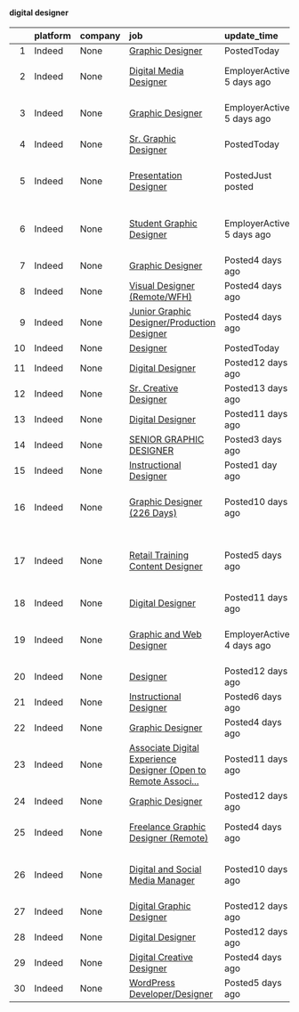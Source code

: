

#### digital designer <a name="digitaldesigner" />
|    | platform   | company   | job                                                                                                                                                                                                                                                                                                                                                                                                                                                                                                                                                                                                    | update_time               | location                                         |
|---:|:-----------|:----------|:-------------------------------------------------------------------------------------------------------------------------------------------------------------------------------------------------------------------------------------------------------------------------------------------------------------------------------------------------------------------------------------------------------------------------------------------------------------------------------------------------------------------------------------------------------------------------------------------------------|:--------------------------|:-------------------------------------------------|
|  1 | Indeed     | None      | [Graphic Designer](https://www.indeed.com/pagead/clk?mo=r&ad=-6NYlbfkN0D15FHo06DA600_tCRsSTCHV8v8rbF6Lqc-oe56rqgqkj7bx1OT_5eFTVBd5V-Aj7EXhG-VmJEqqSRyMsx8cpQGH-KWEYsat7pf7OIvocSp51r06AFkBbuV9ApjYtYYwkszgNGkxpyDwKOK2oUIXlWlbXzMZCrVM5uSovgQMhQAr8mV6A__Zyg5xCq7pXtfApJOXiMnJgu2BJhRiQdIZ65Sc-7wKKR-PpLuxux15MNi_39O3quDJkG00YvUjwd-72gl00QeRNCxoQYPrgaVyjteHqsJ_lkzZeo1fSfO86fRXlYaIC0WLQfmNM2rWSDjOXJ1hN1t3yegAnzxEqYZjTGjTiuNc_cTXVFR5myxYg9cG0n_RoGuhARjeg-F5fHXfcukR6u_LLvdTW_5ETNnemX7JJFF_CZ6e49dZ27pPDBwSuChHM2q6AXpmKaJrJ84eNiTe9I5SxteJqEU0eHS8zPNPgxrvWc47G50_wCity15Mw==&p=0&fvj=1&vjs=3) | PostedToday               | Remote                                           |
|  2 | Indeed     | None      | [Digital Media Designer](https://www.indeed.com/pagead/clk?mo=r&ad=-6NYlbfkN0DcuZVbabT3mFJ2NM0855T-P9_9SGP9mkepKUUk8EmvB8kPGiTN7AX0pcYb2uDO9_jPDTRFCN3htFu8oUsrqLnY137Q8ozs2xXr-WHrVdKLDMj8gIAenkNnGFiEYFHcGfFgQRTlvsowrM4h4-Y1EVIaFDFw2rwqf2ztZya8214h_ndmEvXUI1BdUpH3FFiX187AoDpFTAH4YjpDEA__BEt-EdxeHmFOBvRaokAUcT6WOqRZzuWwOj1jQVb9Y54lNcWbxRdBGPRcqHMiUvXJ6QYHnhEyobS0tVrsLQZN38dH__Afiv8Y3avyT2VvnyxybgrNuyqGZRYiINtMFJ1ynpslmEj-0bXHqGdTN8YMFr8kcDdnO-keCEOJ1fhdpxmPLgyaASybJZqxOsYJY-UsubT5VDZ7EmgDQKICC7kDNJyEwf-y_NotmVbjb-O9PdNMJlqN_idrTbWdD_hz1TcwI9vcbl-le14IkgM=&p=1&fvj=1&vjs=3)       | EmployerActive 5 days ago | Denver, CO 80205 (Five Points area)              |
|  3 | Indeed     | None      | [Graphic Designer](https://www.indeed.com/pagead/clk?mo=r&ad=-6NYlbfkN0Cz1LVdBUaPRM8N3cpUSjErxEH2LKWTUjKZPyFgPs3FvdRE1hOB9CKcu28qw73vMMHDgxs14kqTetJEvQt1BEdRKPyDs6FQmaUdRX3qEjDyIk8l6qJuREpfmuv5xbaLE96gq7A5gFljASwtdoV3w5ERlCiVlbgHnhto4wNhBK4CUscx1UdweeNA3XnHOvo0hQJJNs5KIvkVv3EHOAtvq-TyNs79CslcKxXMkkqL5vY3Lqe_IHutaB-FPwqh_ulUlHUx2UABCE9rAbtNMPoQiCYaXB1gSxJU8MgH_ysOB6rWRVDmM6hDJnyHk_FEaWs57VezoSNt79DfPp5VgkYXoPTxFVwshei7pBuWgZgNqLLOR14z4wbon-OpPDW758BUK_V9cxx7WTz0kJ6yQaH4Fo2AW4pVaPi5TVJE7L_jc6ljPGEwg0NssVmzL3u9M0ePxKlab0poR1JboA0hEIbQvcsr&p=2&fvj=1&vjs=3)                         | EmployerActive 5 days ago | Phoenix, AZ 85027 (Deer Valley area)             |
|  4 | Indeed     | None      | [Sr. Graphic Designer](https://www.indeed.com/company/Early-Warning-Services/jobs/Senior-Graphic-Designer-0280217ae84245ed?fccid=094bfee9de38aca9&vjs=3)                                                                                                                                                                                                                                                                                                                                                                                                                                               | PostedToday               | Scottsdale, AZ+1 location                        |
|  5 | Indeed     | None      | [Presentation Designer](https://www.indeed.com/rc/clk?jk=1ea915d733587d7f&fccid=487a18038e53a72b&vjs=3)                                                                                                                                                                                                                                                                                                                                                                                                                                                                                                | PostedJust posted         | Phoenix, AZ 85004 (Central City area)            |
|  6 | Indeed     | None      | [Student Graphic Designer](https://www.indeed.com/company/LittleBird/jobs/Student-Graphic-Designer-528f24a0d5fe0b7b?fccid=8ca6b79a64d9e056&vjs=3)                                                                                                                                                                                                                                                                                                                                                                                                                                                      | EmployerActive 5 days ago | Phoenix, AZ 85017 (Alhambra area)•Remote         |
|  7 | Indeed     | None      | [Graphic Designer](https://www.indeed.com/company/SocialPhlox/jobs/Graphic-Designer-1a1053f711f9bcd8?fccid=bdcadccce038d264&vjs=3)                                                                                                                                                                                                                                                                                                                                                                                                                                                                     | Posted4 days ago          | Remote                                           |
|  8 | Indeed     | None      | [Visual Designer (Remote/WFH)](https://www.indeed.com/company/Expressable/jobs/Visual-Designer-ecfc003abf9f61af?fccid=c4a9ca335ed9e3b4&vjs=3)                                                                                                                                                                                                                                                                                                                                                                                                                                                          | Posted4 days ago          | Texas•Remote                                     |
|  9 | Indeed     | None      | [Junior Graphic Designer/Production Designer](https://www.indeed.com/company/Scope-Creative/jobs/Junior-Graphic-Designer-Production-Designer-00d4d5404c365597?fccid=a51bf481222e178d&vjs=3)                                                                                                                                                                                                                                                                                                                                                                                                            | Posted4 days ago          | Remote                                           |
| 10 | Indeed     | None      | [Designer](https://www.indeed.com/rc/clk?jk=a2b28b114ac724d2&fccid=2c0a96ecda60606e&vjs=3)                                                                                                                                                                                                                                                                                                                                                                                                                                                                                                             | PostedToday               | Ohio                                             |
| 11 | Indeed     | None      | [Digital Designer](https://www.indeed.com/rc/clk?jk=5db18043678128b5&fccid=b817dbf724d06ec8&vjs=3)                                                                                                                                                                                                                                                                                                                                                                                                                                                                                                     | Posted12 days ago         | Remote                                           |
| 12 | Indeed     | None      | [Sr. Creative Designer](https://www.indeed.com/company/Liquidity-Services,-Inc./jobs/Senior-Creative-Designer-e5222f052d6ababc?fccid=e38e4a38198fecd7&vjs=3)                                                                                                                                                                                                                                                                                                                                                                                                                                           | Posted13 days ago         | Phoenix, AZ•Remote                               |
| 13 | Indeed     | None      | [Digital Designer](https://www.indeed.com/company/Bestway-USA,-Inc./jobs/Digital-Designer-595cda18fe67b145?fccid=4d37c4a2c9f10b7c&vjs=3)                                                                                                                                                                                                                                                                                                                                                                                                                                                               | Posted11 days ago         | Chandler, AZ 85286                               |
| 14 | Indeed     | None      | [SENIOR GRAPHIC DESIGNER](https://www.indeed.com/rc/clk?jk=3e75cd9143d24984&fccid=d306bce47a67346c&vjs=3)                                                                                                                                                                                                                                                                                                                                                                                                                                                                                              | Posted3 days ago          | Peoria, IL                                       |
| 15 | Indeed     | None      | [Instructional Designer](https://www.indeed.com/company/Neighborhood-Ministries-Nueva-Esperanza/jobs/Instructional-Designer-ed008688b72307da?fccid=5d5aa585bbe71bf0&vjs=3)                                                                                                                                                                                                                                                                                                                                                                                                                             | Posted1 day ago           | Phoenix, AZ•Remote                               |
| 16 | Indeed     | None      | [Graphic Designer (226 Days)](https://www.indeed.com/rc/clk?jk=ffda025998ea838c&fccid=8c864f6f851fb310&vjs=3)                                                                                                                                                                                                                                                                                                                                                                                                                                                                                          | Posted10 days ago         | Dallas, TX 75231 (Northeast Dallas area)         |
| 17 | Indeed     | None      | [Retail Training Content Designer](https://www.indeed.com/rc/clk?jk=8cfbbdbb1431783b&fccid=b0157d60f7e532f6&vjs=3)                                                                                                                                                                                                                                                                                                                                                                                                                                                                                     | Posted5 days ago          | Issaquah, WA 98027 (Issaquah Valley area)•Remote |
| 18 | Indeed     | None      | [Digital Designer](https://www.indeed.com/company/Bestway-USA,-Inc./jobs/Digital-Designer-595cda18fe67b145?fccid=4d37c4a2c9f10b7c&vjs=3)                                                                                                                                                                                                                                                                                                                                                                                                                                                               | Posted11 days ago         | Chandler, AZ 85286                               |
| 19 | Indeed     | None      | [Graphic and Web Designer](https://www.indeed.com/company/The-Prokell-Agency/jobs/Graphic-Web-Designer-679738f01fe7090a?fccid=e95273baa0673029&vjs=3)                                                                                                                                                                                                                                                                                                                                                                                                                                                  | EmployerActive 4 days ago | Scottsdale, AZ 85260 (North Scottsdale area)     |
| 20 | Indeed     | None      | [Designer](https://www.indeed.com/rc/clk?jk=572a93e5cb32ebb4&fccid=189b78b5ba3a3265&vjs=3)                                                                                                                                                                                                                                                                                                                                                                                                                                                                                                             | Posted12 days ago         | Syracuse, NY                                     |
| 21 | Indeed     | None      | [Instructional Designer](https://www.indeed.com/rc/clk?jk=7a04d9c23cec0f1e&fccid=bedaf60f8d249974&vjs=3)                                                                                                                                                                                                                                                                                                                                                                                                                                                                                               | Posted6 days ago          | Remote                                           |
| 22 | Indeed     | None      | [Graphic Designer](https://www.indeed.com/company/SocialPhlox/jobs/Graphic-Designer-1a1053f711f9bcd8?fccid=bdcadccce038d264&vjs=3)                                                                                                                                                                                                                                                                                                                                                                                                                                                                     | Posted4 days ago          | Remote                                           |
| 23 | Indeed     | None      | [Associate Digital Experience Designer (Open to Remote Associ...](https://www.indeed.com/rc/clk?jk=549bba131eed8ccb&fccid=2df5609e546825d8&vjs=3)                                                                                                                                                                                                                                                                                                                                                                                                                                                      | Posted11 days ago         | Cincinnati, OH (Over-The-Rhine area)•Remote      |
| 24 | Indeed     | None      | [Graphic Designer](https://www.indeed.com/rc/clk?jk=bcabd07c5216a124&fccid=7455773bace145da&vjs=3)                                                                                                                                                                                                                                                                                                                                                                                                                                                                                                     | Posted12 days ago         | Los Angeles, CA                                  |
| 25 | Indeed     | None      | [Freelance Graphic Designer (Remote)](https://www.indeed.com/company/Social-Tribe/jobs/Freelance-Graphic-Designer-c355075fd65340dc?fccid=8ab848f36052dad6&vjs=3)                                                                                                                                                                                                                                                                                                                                                                                                                                       | Posted4 days ago          | San Francisco, CA•Remote                         |
| 26 | Indeed     | None      | [Digital and Social Media Manager](https://www.indeed.com/company/Believe-Limited/jobs/Digital-Social-Media-Manager-4935faac2d49b1a5?fccid=20d3f6833240a34b&vjs=3)                                                                                                                                                                                                                                                                                                                                                                                                                                     | Posted10 days ago         | Los Angeles, CA 90027 (Silver Lake area)•Remote  |
| 27 | Indeed     | None      | [Digital Graphic Designer](https://www.indeed.com/rc/clk?jk=2ef08dc425691e39&fccid=0d22b6a26d09f369&vjs=3)                                                                                                                                                                                                                                                                                                                                                                                                                                                                                             | Posted12 days ago         | Texas•Remote                                     |
| 28 | Indeed     | None      | [Digital Designer](https://www.indeed.com/rc/clk?jk=5db18043678128b5&fccid=b817dbf724d06ec8&vjs=3)                                                                                                                                                                                                                                                                                                                                                                                                                                                                                                     | Posted12 days ago         | Remote                                           |
| 29 | Indeed     | None      | [Digital Creative Designer](https://www.indeed.com/rc/clk?jk=ea2fb0c0cc13b81c&fccid=92ecea7ff742829f&vjs=3)                                                                                                                                                                                                                                                                                                                                                                                                                                                                                            | Posted4 days ago          | Remote                                           |
| 30 | Indeed     | None      | [WordPress Developer/Designer](https://www.indeed.com/rc/clk?jk=026e7e728c263258&fccid=dd616958bd9ddc12&vjs=3)                                                                                                                                                                                                                                                                                                                                                                                                                                                                                         | Posted5 days ago          | Remote                                           |